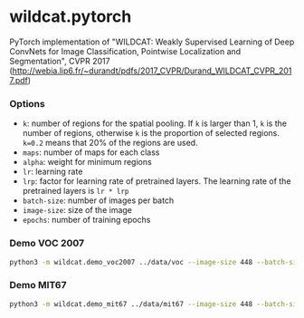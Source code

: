 # wildcat.pytorch
PyTorch implementation of "WILDCAT: Weakly Supervised Learning of Deep ConvNets for Image Classification, Pointwise Localization and Segmentation", CVPR 2017 (http://webia.lip6.fr/~durandt/pdfs/2017_CVPR/Durand_WILDCAT_CVPR_2017.pdf)

### Options

- `k`: number of regions for the spatial pooling. If `k` is larger than 1, `k` is the number of regions, otherwise `k` is the proportion of selected regions. `k=0.2` means that 20% of the regions are used.  
- `maps`: number of maps for each class
- `alpha`: weight for minimum regions
- `lr`: learning rate
- `lrp`: factor for learning rate of pretrained layers. The learning rate of the pretrained layers is `lr * lrp`
- `batch-size`: number of images per batch
- `image-size`: size of the image
- `epochs`: number of training epochs

### Demo VOC 2007
```sh
python3 -m wildcat.demo_voc2007 ../data/voc --image-size 448 --batch-size 16 --lrp 0.1 --lr 0.01 --epochs 20 --k 0.2 --maps 8 --alpha 0.7
```

### Demo MIT67
```sh
python3 -m wildcat.demo_mit67 ../data/mit67 --image-size 448 --batch-size 16 --lrp 0.1 --lr 0.001 --epochs 20 --k 0.4 --maps 8
```
